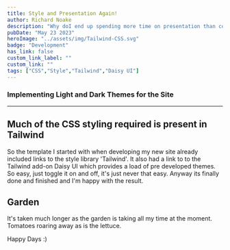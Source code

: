 ```yaml
---
title: Style and Presentation Again!
author: Richard Noake
description: "Why doI end up spending more time on presentation than content?"
pubDate: "May 23 2023"
heroImage: "../assets/img/Tailwind-CSS.svg"
badge: "Development"
has_link: false
custom_link_label: ""
custom_link: ""
tags: ["CSS","Style","Tailwind","Daisy UI"]
---
```



### Implementing Light and Dark Themes for the Site

---

## Much of the CSS styling required is present in Tailwind

So the template I started with when developing my new site already included links to the style library 'Tailwind'. It also had a link to to the Tailwind add-on Daisy UI which provides a load of pre developed themes. So easy, just toggle it on and off, it's just never that easy. Anyway its finally done and finished and I'm happy with the result.

## Garden

It's taken much longer as the garden is taking all my time at the moment.
Tomatoes roaring away as is the lettuce.

Happy Days :)
